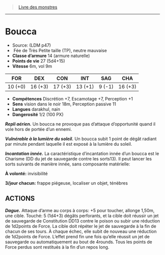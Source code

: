 ﻿> [Livre des monstres](tome_of_beasts.md)

---

# Boucca

- Source: (LDM p47)
-  Fée de Très Petite taille (TP), neutre mauvaise
- **Classe d’armure** 14 (armure naturelle)
- **Points de vie** 27 (5d4+15)
- **Vitesse** 6m, vol 9m

|FOR|DEX|CON|INT|SAG|CHA|
|---|---|---|---|---|---|
|10 (+0)|16 (+3)|17 (+3)|13 (+1)|9 (-1)|16 (+3)|

- **Compétences** Discrétion +7, Escamotage +7, Perception +1
- **Sens** vision dans le noir 18m, Perception passive 11
- **Langues** darakhul, nain
- **Dangerosité** 1/2 (100 PX)

**_Repli aérien._** Un boucca ne provoque pas d’attaque d’opportunité quand il vole hors de portée d’un ennemi.

**_Vulnérable à la lumière du soleil._** Un boucca subit 1 point de dégât radiant par minute pendant laquelle il est exposé à la lumière du soleil.

**_Incantation innée._** La caractéristique d’incantation innée d’un boucca est le Charisme (DD du jet de sauvegarde contre les sorts13). Il peut lancer les sorts suivants de manière innée, sans composante matérielle:

**À volonté:** invisibilité

**3/jour chacun:** frappe piégeuse, localiser un objet, ténèbres

## ACTIONS

**_Dague._** Attaque d’arme au corps à corps: +5 pour toucher, allonge 1,50m, une cible. Touché: 5 (1d4+3) dégâts perforants, et la cible doit réussir un jet de sauvegarde de Constitution DD13 contre le poison ou subir une réduction de 1d2points de Force. La cible doit répéter le jet de sauvegarde à la fin de chacun de ses tours. À chaque échec, elle subit de nouveau une réduction de 1d2points de Force. L’effet prend fin une fois qu’elle réussit un jet de sauvegarde ou automatiquement au bout de 4rounds. Tous les points de Force perdus sont restitués à la fin d’un repos long.

